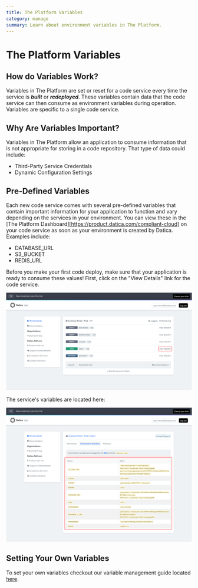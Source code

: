 ```yaml
---
title: The Platform Variables
category: manage
summary: Learn about environment variables in The Platform.
---
```


# The Platform Variables

## How do Variables Work?
Variables in The Platform are set or reset for a code service every time the service is ***built*** or ***redeployed***. These variables contain data that the code service can then consume as environment variables during operation. Variables are specific to a single code service.

## Why Are Variables Important?
Variables in The Platform allow an application to consume information that is not appropriate for storing in a code repository. That type of data could include:

* Third-Party Service Credentials
* Dynamic Configuration Settings

## Pre-Defined Variables
Each new code service comes with several pre-defined variables that contain important information for your application to function and vary depending on the services in your environment. You can view these in the [The Platform Dashboard][https://product.datica.com/compliant-cloud] on your code service as soon as your environment is created by Datica. Examples include:

* DATABASE_URL
* S3_BUCKET
* REDIS_URL

Before you make your first code deploy, make sure that your application is ready to consume these values! First, click on the "View Details" link for the code service.

![view](images/dashboard_view_details.png)

The service's variables are located here:

![env_variables](images/dashboard_env_variables.png)

## Setting Your Own Variables
To set your own variables checkout our variable management guide located [here](/compliant-cloud/articles/environment-variables-manage/).